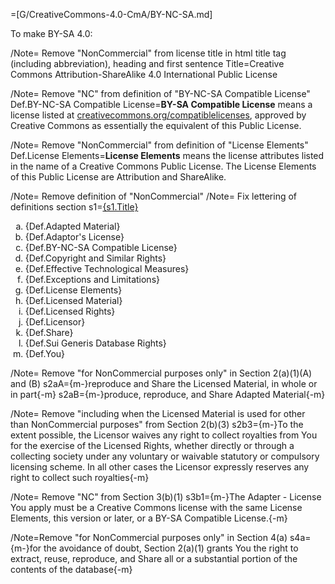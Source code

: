 =[G/CreativeCommons-4.0-CmA/BY-NC-SA.md]

To make BY-SA 4.0:

/Note= Remove "NonCommercial" from license title in html title tag (including abbreviation), heading and first sentence 
Title=Creative Commons Attribution-ShareAlike 4.0 International Public License

/Note= Remove "NC" from definition of "BY-NC-SA Compatible License" 
Def.BY-NC-SA Compatible License=<strong>BY-SA Compatible License</strong> means a license listed at <a href="//creativecommons.org/compatiblelicenses"> creativecommons.org/compatiblelicenses</a>, approved by Creative Commons as essentially the equivalent of this Public License.

/Note= Remove "NonCommercial" from definition of "License Elements"
Def.License Elements=<strong>License Elements</strong> means the license attributes listed in the name of a Creative Commons Public License. The License Elements of this Public License are Attribution and ShareAlike.

/Note= Remove definition of "NonCommercial" 
/Note= Fix lettering of definitions section
s1=<u>{s1.Title}</u><ol type='a'><li>{Def.Adapted Material}</li><li>{Def.Adaptor's License}</li><li>{Def.BY-NC-SA Compatible License}</li><li>{Def.Copyright and Similar Rights}</li><li>{Def.Effective Technological Measures}</li><li>{Def.Exceptions and Limitations}</li><li>{Def.License Elements}</li><li>{Def.Licensed Material}</li><li>{Def.Licensed Rights}</li><li>{Def.Licensor}</li><li>{Def.Share}</li><li>{Def.Sui Generis Database Rights}</li><li>{Def.You}</li></ol>

/Note= Remove "for NonCommercial purposes only" in Section 2(a)(1)(A) and (B)
s2aA={m-}reproduce and Share the Licensed Material, in whole or in part{-m}
s2aB={m-}produce, reproduce, and Share Adapted Material{-m}

/Note= Remove "including when the Licensed Material is used for other than NonCommercial purposes" from Section 2(b)(3)
s2b3={m-}To the extent possible, the Licensor waives any right to collect royalties from You for the exercise of the Licensed Rights, whether directly or through a collecting society under any voluntary or waivable statutory or compulsory licensing scheme. In all other cases the Licensor expressly reserves any right to collect such royalties{-m}

/Note= Remove "NC" from Section 3(b)(1)
s3b1={m-}The Adapter - License You apply must be a Creative Commons license with the same License Elements, this version or later, or a BY-SA Compatible License.{-m}

/Note=Remove "for NonCommercial purposes only" in Section 4(a)
s4a={m-}for the avoidance of doubt, Section 2(a)(1) grants You the right to extract, reuse, reproduce, and Share all or a substantial portion of the contents of the database{-m}  
